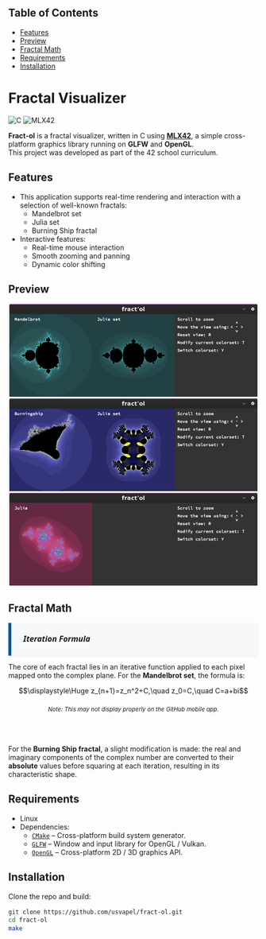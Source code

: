 ## Table of Contents
- [Features](#features)
- [Preview](#preview)
- [Fractal Math](#fractal-math)
- [Requirements](#requirements)
- [Installation](#installation)

# Fractal Visualizer

<img src="https://cdn.jsdelivr.net/gh/devicons/devicon@latest/icons/c/c-original.svg" alt="C" width="30"/> ![MLX42](https://img.shields.io/badge/MLX42-C%20Graphics-blue?style=flat-square)

**Fract-ol** is a fractal visualizer, written in C using [**MLX42**](https://github.com/codam-coding-college/MLX42), a simple cross-platform graphics library running on **GLFW** and **OpenGL**.  
This project was developed as part of the 42 school curriculum.

## Features

- This application supports real-time rendering and interaction with a selection of well-known fractals:
  - Mandelbrot set
  - Julia set
  - Burning Ship fractal
- Interactive features:
  - Real-time mouse interaction
  - Smooth zooming and panning
  - Dynamic color shifting

## Preview

<p align="center">
  <img src="./images/Mandelbrot.png" width="500"/>
  <img src="./images/Burningship.png" width="500"/>
  <img src="./images/Julia.png" width="500"/>
</p>


## Fractal Math
<div style="
  background-color: #f6f8fa;
  padding: 20px 24px;
  border-left: 6px solid #00599C;
  font-family: 'Segoe UI', 'Roboto', 'Helvetica Neue', sans-serif;
  font-size: 16px;
  color: #1a1a1a;
  line-height: 1.6;
  margin-top: 12px;
  box-shadow: 0 2px 4px rgba(0, 0, 0, 0.05);
">
  <strong><em>Iteration Formula</em></strong><br>
</div>

The core of each fractal lies in an iterative function applied to each pixel mapped onto the complex plane. For the **Mandelbrot set**, the formula is:
<!--
<img src="https://latex.codecogs.com/svg.latex?\dpi{150}&space;\color{white}z_{n+1}=z_n^2+C,\quad&space;z_0=C,\quad&space;C=a+bi#gh-dark-mode-only" width="400"/>
<img src="https://latex.codecogs.com/svg.latex?\dpi{150}&space;\color{black}z_{n+1}=z_n^2+C,\quad&space;z_0=C,\quad&space;C=a+bi#gh-light-mode-only" width="400"/>
-->
<div align="center">

$$\displaystyle\Huge z_{n+1}=z_n^2+C,\quad z_0=C,\quad C=a+bi$$

###### <small>Note: This may not display properly on the GitHub mobile app.</small>

</div><br>

For the **Burning Ship fractal**, a slight modification is made: the real and imaginary components of the complex number are converted to their **absolute** values before squaring at each iteration, resulting in its characteristic shape.

## Requirements

- Linux
- Dependencies:
  - [`CMake`](https://cmake.org/) – Cross-platform build system generator.
  - [`GLFW`](https://www.glfw.org/) – Window and input library for OpenGL / Vulkan.
  - [`OpenGL`](https://www.opengl.org/) – Cross-platform 2D / 3D graphics API.

## Installation

Clone the repo and build:

```bash
git clone https://github.com/usvapel/fract-ol.git
cd fract-ol
make
